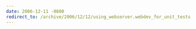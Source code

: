 ```yaml
---
date: 2006-12-11 -0800
redirect_to: /archive/2006/12/12/using_webserver.webdev_for_unit_tests.aspx/
---
```

